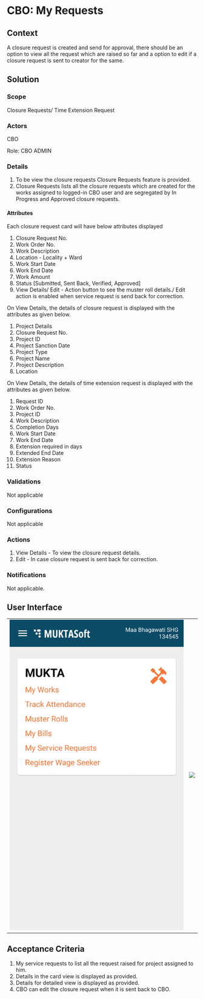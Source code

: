 # CBO: My Requests

## Context

A closure request is created and send for approval, there should be an option to view all the request which are raised so far and a option to edit if a closure request is sent to creator for the same.

## Solution <a href="#solution" id="solution"></a>

### Scope <a href="#scope" id="scope"></a>

Closure Requests/ Time Extension Request

### Actors <a href="#actors" id="actors"></a>

CBO

Role: CBO ADMIN

### Details <a href="#details" id="details"></a>

1. To be view the closure requests Closure Requests feature is provided.
2. Closure Requests lists all the closure requests which are created for the works assigned to logged-in CBO user and are segregated by In Progress and Approved closure requests.

#### Attributes <a href="#attributes" id="attributes"></a>

Each closure request card will have below attributes displayed

1. Closure Request No.
2. Work Order No.
3. Work Description
4. Location - Locality + Ward
5. Work Start Date
6. Work End Date
7. Work Amount
8. Status \[Submitted, Sent Back, Verified, Approved]
9. View Details/ Edit - Action button to see the muster roll details./ Edit action is enabled when service request is send back for correction.

On View Details, the details of closure request is displayed with the attributes as given below.

1. Project Details
2. Closure Request No.
3. Project ID
4. Project Sanction Date
5. Project Type
6. Project Name
7. Project Description
8. Location

On View Details, the details of time extension request is displayed with the attributes as given below.

1. Request ID
2. Work Order No.
3. Project ID
4. Work Description
5. Completion Days
6. Work Start Date
7. Work End Date
8. Extension required in days
9. Extended End Date
10. Extension Reason
11. Status

### Validations <a href="#validations" id="validations"></a>

Not applicable

### Configurations <a href="#configurations" id="configurations"></a>

Not applicable

### Actions <a href="#actions" id="actions"></a>

1. View Details - To view the closure request details.
2. Edit - In case closure request is sent back for correction.

### Notifications <a href="#notifications" id="notifications"></a>

Not applicable.

## User Interface <a href="#userinterface" id="userinterface"></a>

|                                                                  |                                                                        |
| ---------------------------------------------------------------- | ---------------------------------------------------------------------- |
| ![](<../../../../../../.gitbook/assets/My Service Requests.png>) | ![](../../../../../../.gitbook/assets/Screenshot\_20230829-122638.jpg) |

## Acceptance Criteria <a href="#acceptancecriteria" id="acceptancecriteria"></a>

1. My service requests to list all the request raised for project assigned to him.
2. Details in the card view is displayed as provided.
3. Details for detailed view is displayed as provided.
4. CBO can edit the closure request when it is sent back to CBO.
